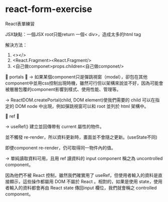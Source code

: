 # react-form-exercise
React表單練習


JSX缺點：一個JSX root只能return 一個< div>，造成太多的html tag

解決方法：
1. <></>
2. <React.Fragment><React.Fragment/>
3. <自己做componet>props.children<自己做componet/>

💙 portals 💙
-> 如果某個component只是彈跳視窗（modal），卻包在其他component中並用css控制出現時機，雖然可行但以架構來說並不好，因為可能會被層層包覆的component影響到樣式、使用性能、管理等。


-> ReactDOM.createPortal(child, DOM element)使我們需要的 child 可以在指定的 DOM node 中出現，例如彈跳視窗可以和 root 並列於 html 架構中。

💙 ref 💙

-> useRef() 建立並回傳帶有 current 屬性的物件。

並不觸發 re-render，所以資料更新時，畫面並不會隨之更新。(useState不同)

即便component re-render，仍可取得同一物件內的值。

-> 單純讀取資料可用，且用 ref 讀資料的 input component 稱之為 uncontrolled component。

因為他們不被 React 控制，雖然我們確實用了 useRef，但使用者輸入的資料是直接顯示，這些操作都屬用 DOM 不屬於 React 。相對的，如果是使用 state，使用者輸入的資料都會再由 React state 傳回input 欄位，我們就會稱之 controlled component。

